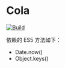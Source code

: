 # Cola

[![Build](https://img.shields.io/travis/react-melon/melon-core.svg)](https://travis-ci.org/react-melon/melon-core)

依赖的 ES5 方法如下：

* Date.now()
* Object.keys()
